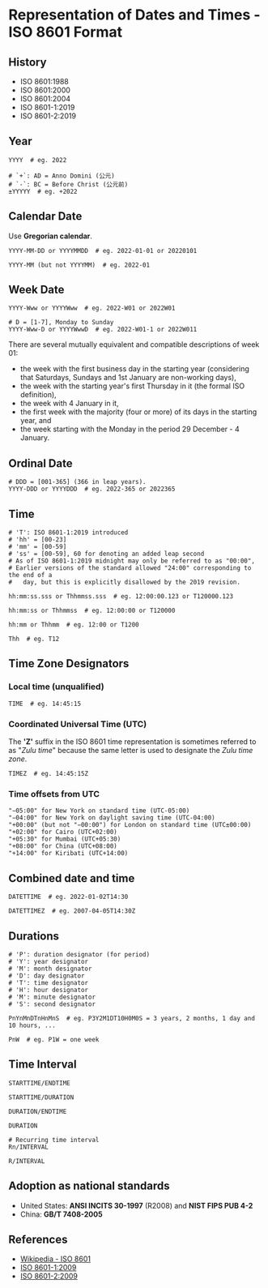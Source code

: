 # Representation of Dates and Times - ISO 8601 Format

## History

- ISO 8601:1988
- ISO 8601:2000
- ISO 8601:2004
- ISO 8601-1:2019
- ISO 8601-2:2019

## Year

```plaintext
YYYY  # eg. 2022

# `+`: AD = Anno Domini (公元)
# `-`: BC = Before Christ (公元前)
±YYYYY  # eg. +2022
```

## Calendar Date

Use **Gregorian calendar**.

```plaintext
YYYY-MM-DD or YYYYMMDD  # eg. 2022-01-01 or 20220101

YYYY-MM (but not YYYYMM)  # eg. 2022-01
```

## Week Date

```plaintext
YYYY-Www or YYYYWww  # eg. 2022-W01 or 2022W01

# D = [1-7], Monday to Sunday
YYYY-Www-D or YYYYWwwD  # eg. 2022-W01-1 or 2022W011
```

There are several mutually equivalent and compatible descriptions of week 01:

- the week with the first business day in the starting year
(considering that Saturdays, Sundays and 1st January are non-working days),
- the week with the starting year's first Thursday in it (the formal ISO definition),
- the week with 4 January in it,
- the first week with the majority (four or more) of its days in the starting year, and
- the week starting with the Monday in the period 29 December - 4 January.

## Ordinal Date

```plaintext
# DDD = [001-365] (366 in leap years).
YYYY-DDD or YYYYDDD  # eg. 2022-365 or 2022365
```

## Time

```plaintext
# 'T': ISO 8601-1:2019 introduced
# 'hh' = [00-23]
# 'mm' = [00-59]
# 'ss' = [00-59], 60 for denoting an added leap second
# As of ISO 8601-1:2019 midnight may only be referred to as "00:00",
# Earlier versions of the standard allowed "24:00" corresponding to the end of a
#   day, but this is explicitly disallowed by the 2019 revision.

hh:mm:ss.sss or Thhmmss.sss  # eg. 12:00:00.123 or T120000.123

hh:mm:ss or Thhmmss  # eg. 12:00:00 or T120000

hh:mm or Thhmm  # eg. 12:00 or T1200

Thh  # eg. T12
```

## Time Zone Designators

### Local time (unqualified)

```plaintext
TIME  # eg. 14:45:15
```

### Coordinated Universal Time (UTC)

The **'Z'** suffix in the ISO 8601 time representation is sometimes referred to as
"*Zulu time*" because the same letter is used to designate the *Zulu time zone*.

```plaintext
TIMEZ  # eg. 14:45:15Z
```

### Time offsets from UTC

```plaintext
"−05:00" for New York on standard time (UTC-05:00)
"−04:00" for New York on daylight saving time (UTC-04:00)
"+00:00" (but not "−00:00") for London on standard time (UTC±00:00)
"+02:00" for Cairo (UTC+02:00)
"+05:30" for Mumbai (UTC+05:30)
"+08:00" for China (UTC+08:00)
"+14:00" for Kiribati (UTC+14:00)
```

## Combined date and time

```plaintext
DATETTIME  # eg. 2022-01-02T14:30

DATETTIMEZ  # eg. 2007-04-05T14:30Z
```

## Durations

```plaintext
# 'P': duration designator (for period)
# 'Y': year designator
# 'M': month designator
# 'D': day designator
# 'T': time designator
# 'H': hour designator
# 'M': minute designator
# 'S': second designator

PnYnMnDTnHnMnS  # eg. P3Y2M1DT10H0M0S = 3 years, 2 months, 1 day and 10 hours, ...

PnW  # eg. P1W = one week
```

## Time Interval

```plaintext
STARTTIME/ENDTIME

STARTTIME/DURATION

DURATION/ENDTIME

DURATION

# Recurring time interval
Rn/INTERVAL

R/INTERVAL
```

## Adoption as national standards

- United States: **ANSI INCITS 30-1997** (R2008) and **NIST FIPS PUB 4-2**
- China: **GB/T 7408-2005**

## References

- [Wikipedia - ISO 8601](https://en.wikipedia.org/wiki/ISO_8601)
- [ISO 8601-1:2009](https://www.iso.org/obp/ui/#iso:std:iso:8601:-1:ed-1:v1:en)
- [ISO 8601-2:2009](https://www.iso.org/obp/ui/#iso:std:iso:8601:-2:ed-1:v1:en)
